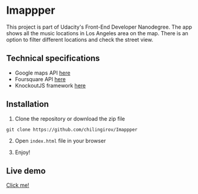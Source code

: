 # Imappper
This project is part of Udacity's Front-End 
Developer Nanodegree. The app shows all the music locations in Los Angeles area on the map. There is an option to filter different locations and check the street view.

## Technical specifications
- Google maps API [here](https://developers.google.com/maps/)
- Foursquare API [here](https://developer.foursquare.com/)
- KnockoutJS framework [here](http://knockoutjs.com/)

## Installation

1. Clone the repository or download the zip file   

`git clone https://github.com/chilingirov/Imappper`

2. Open `index.html` file in your browser

3. Enjoy!

## Live demo
[Click me!](https://chilingirov.github.io/Imappper/)